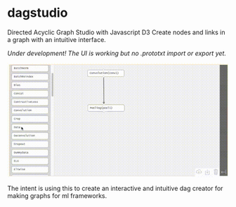 # dagstudio
Directed Acyclic Graph Studio with Javascript D3
Create nodes and links in a graph with an intuitive interface.

_Under development! The UI is working but no .prototxt import or export yet._

![Animated GIF of dagstudio with Caffe1](misc/20160907_dagstudio_ex.gif)

The intent is using this to create an interactive and intuitive dag creator for making graphs for ml frameworks.

